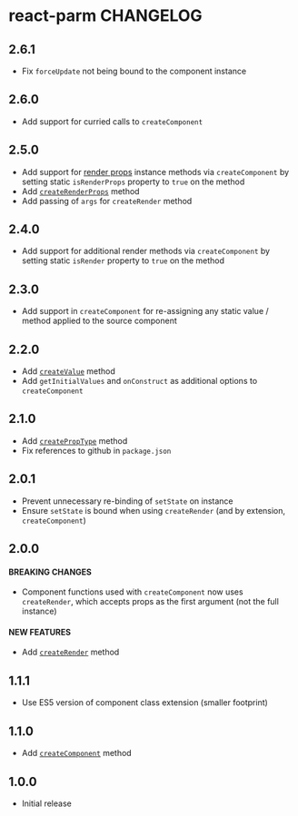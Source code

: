# react-parm CHANGELOG

## 2.6.1

- Fix `forceUpdate` not being bound to the component instance

## 2.6.0

- Add support for curried calls to `createComponent`

## 2.5.0

- Add support for [render props](https://reactjs.org/docs/render-props.html) instance methods via `createComponent` by setting static `isRenderProps` property to `true` on the method
- Add [`createRenderProps`](README.md#createrenderprops) method
- Add passing of `args` for `createRender` method

## 2.4.0

- Add support for additional render methods via `createComponent` by setting static `isRender` property to `true` on the method

## 2.3.0

- Add support in `createComponent` for re-assigning any static value / method applied to the source component

## 2.2.0

- Add [`createValue`](README.md#createvalue) method
- Add `getInitialValues` and `onConstruct` as additional options to `createComponent`

## 2.1.0

- Add [`createPropType`](README.md#createproptype) method
- Fix references to github in `package.json`

## 2.0.1

- Prevent unnecessary re-binding of `setState` on instance
- Ensure `setState` is bound when using `createRender` (and by extension, `createComponent`)

## 2.0.0

#### BREAKING CHANGES

- Component functions used with `createComponent` now uses `createRender`, which accepts props as the first argument (not the full instance)

#### NEW FEATURES

- Add [`createRender`](README.md#createrender) method

## 1.1.1

- Use ES5 version of component class extension (smaller footprint)

## 1.1.0

- Add [`createComponent`](README.md#createcomponent) method

## 1.0.0

- Initial release

